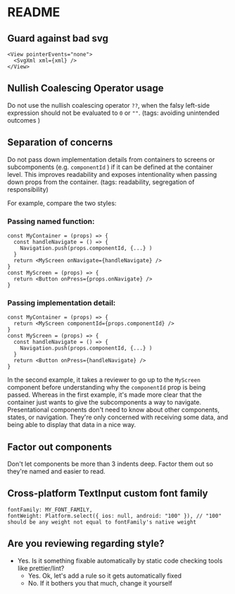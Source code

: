 # README

## Guard against bad svg
```
<View pointerEvents="none">
  <SvgXml xml={xml} />
</View>
```

## Nullish Coalescing Operator usage
Do not use the nullish coalescing operator `??`, when the falsy left-side expression should not be evaluated to `0` or `""`. (tags: avoiding unintended outcomes )

## Separation of concerns
Do not pass down implementation details from containers to screens or subcomponents (e.g. `componentId` ) if it can be defined at the container level. This improves readability and exposes intentionality when passing down props from the container. (tags: readability, segregation of responsibility)

For example, compare the two styles:

### Passing named function:
```
const MyContainer = (props) => {
  const handleNavigate = () => {
    Navigation.push(props.componentId, {...} )
  }
  return <MyScreen onNavigate={handleNavigate} />
}
const MyScreen = (props) => {
  return <Button onPress={props.onNavigate} />
}
```

### Passing implementation detail:
```
const MyContainer = (props) => {
  return <MyScreen componentId={props.componentId} />
}
const MyScreen = (props) => {
  const handleNavigate = () => {
    Navigation.push(props.componentId, {...} )
  }
  return <Button onPress={handleNavigate} />
}
```

In the second example, it takes a reviewer to go up to the `MyScreen` component before understanding why the `componentId` prop is being passed. Whereas in the first example, it's made more clear that the container just wants to give the subcomponents a way to navigate. Presentational components don't need to know about other components, states, or navigation. They're only concerned with receiving some data, and being able to display that data in a nice way.

## Factor out components
Don't let components be more than 3 indents deep. Factor them out so they're named and easier to read.

## Cross-platform TextInput custom font family
```
fontFamily: MY_FONT_FAMILY,
fontWeight: Platform.select({ ios: null, android: "100" }), // "100" should be any weight not equal to fontFamily's native weight
```

## Are you reviewing regarding style?
- Yes. Is it something fixable automatically by static code checking tools like prettier/lint?
  - Yes. Ok, let's add a rule so it gets automatically fixed
  - No. If it bothers you that much, change it yourself
